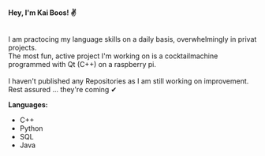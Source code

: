 <b>Hey, I'm Kai Boos! ✌ </b>

<br>
I am practocing my language skills on a daily basis, overwhelmingly in privat projects.<br>
The most fun, active project I'm working on is a cocktailmachine programmed with Qt (C++) on a raspberry pi.<br>
<br>
I haven't published any Repositories as I am still working on improvement.<br>
Rest assured ... they're coming ✔
<br>

<b>Languages:</b> <br>
- C++
- Python
- SQL
- Java
<br>




<!---
KaiBoos/KaiBoos is a ✨ special ✨ repository because its `README.md` (this file) appears on your GitHub profile.
You can click the Preview link to take a look at your changes.
--->
